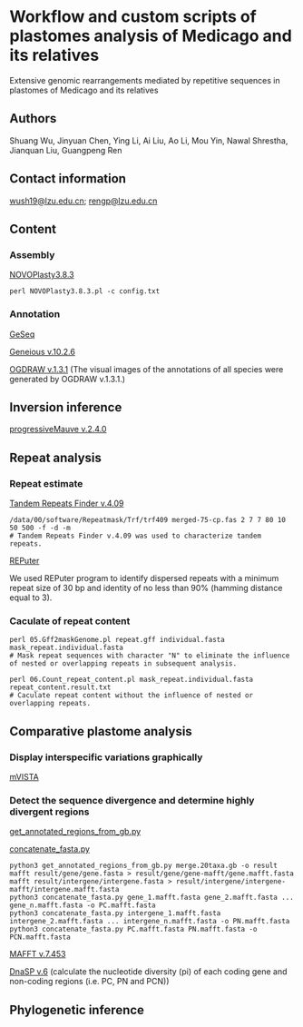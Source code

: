 # Workflow and custom scripts of plastomes analysis of Medicago and its relatives

Extensive genomic rearrangements mediated by repetitive sequences in plastomes of Medicago and its relatives

## Authors

Shuang Wu, Jinyuan Chen, Ying Li, Ai Liu, Ao Li, Mou Yin, Nawal Shrestha, Jianquan Liu, Guangpeng Ren

## Contact information

wush19@lzu.edu.cn; rengp@lzu.edu.cn

## Content

### Assembly

[NOVOPlasty3.8.3](https://github.com/ndierckx/NOVOPlasty)
```
perl NOVOPlasty3.8.3.pl -c config.txt
```

### Annotation

[GeSeq](https://chlorobox.mpimp-golm.mpg.de/geseq.html)

[Geneious v.10.2.6](https://www.geneious.com/)

[OGDRAW v.1.3.1](https://chlorobox.mpimp-golm.mpg.de/OGDraw.html)
(The visual images of the annotations of all species were generated by OGDRAW v.1.3.1.)

## Inversion inference

[progressiveMauve v.2.4.0](http://darlinglab.org/mauve/user-guide/progressivemauve.html)

## Repeat analysis

### Repeat estimate

[Tandem Repeats Finder v.4.09](https://tandem.bu.edu/trf/trf.download.html)
```
/data/00/software/Repeatmask/Trf/trf409 merged-75-cp.fas 2 7 7 80 10 50 500 -f -d -m 
# Tandem Repeats Finder v.4.09 was used to characterize tandem repeats.
```

[REPuter](https://bibiserv.cebitec.uni-bielefeld.de/reputer;jsessionid=df4788eccb69fc26c76ffbad2a65)

We used REPuter program to identify dispersed repeats with a minimum repeat size of 30 bp and identity of no less than 90% (hamming distance equal to 3).

### Caculate of repeat content
```
perl 05.Gff2maskGenome.pl repeat.gff individual.fasta mask_repeat.individual.fasta
# Mask repeat sequences with character "N" to eliminate the influence of nested or overlapping repeats in subsequent analysis.

perl 06.Count_repeat_content.pl mask_repeat.individual.fasta repeat_content.result.txt
# Caculate repeat content without the influence of nested or overlapping repeats.
```

## Comparative plastome analysis

### Display interspecific variations graphically
[mVISTA](https://genome.lbl.gov/vista/mvista/submit.shtml)

### Detect the sequence divergence and determine highly divergent regions

[get_annotated_regions_from_gb.py](https://github.com/Kinggerm/PersonalUtilities/)

[concatenate_fasta.py](https://github.com/Kinggerm/PersonalUtilities/)

```
python3 get_annotated_regions_from_gb.py merge.20taxa.gb -o result
mafft result/gene/gene.fasta > result/gene/gene-mafft/gene.mafft.fasta
mafft result/intergene/intergene.fasta > result/intergene/intergene-mafft/intergene.mafft.fasta
python3 concatenate_fasta.py gene_1.mafft.fasta gene_2.mafft.fasta ... gene_n.mafft.fasta -o PC.mafft.fasta
python3 concatenate_fasta.py intergene_1.mafft.fasta intergene_2.mafft.fasta ... intergene_n.mafft.fasta -o PN.mafft.fasta
python3 concatenate_fasta.py PC.mafft.fasta PN.mafft.fasta -o PCN.mafft.fasta
```

[MAFFT v.7.453](https://mafft.cbrc.jp/alignment/software/)

[DnaSP v.6](https://dnasp.software.informer.com/) (calculate the nucleotide diversity (pi) of each coding gene and non-coding regions (i.e. PC, PN and PCN))

## Phylogenetic inference
